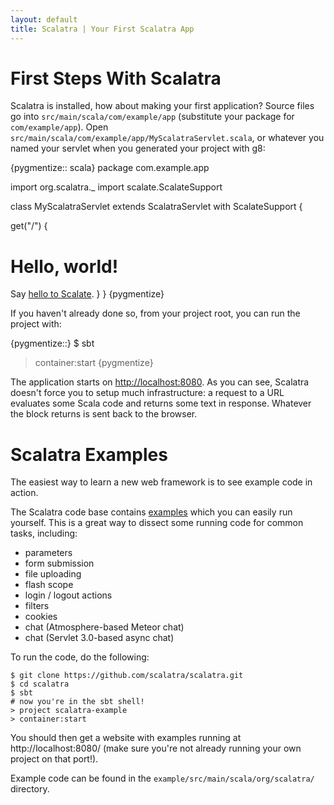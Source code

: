 ```yaml
---
layout: default
title: Scalatra | Your First Scalatra App
---
```


<div class="page-header">
  <h1>First Steps With Scalatra</h1>
</div>

Scalatra is installed, how about making your first application?  Source files
go into `src/main/scala/com/example/app` (substitute your package for
`com/example/app`).  Open
`src/main/scala/com/example/app/MyScalatraServlet.scala`, or whatever you named
your servlet when you generated your project with g8:

{pygmentize:: scala}
package com.example.app

import org.scalatra._
import scalate.ScalateSupport

class MyScalatraServlet extends ScalatraServlet with ScalateSupport {

  get("/") {
    <html>
      <body>
        <h1>Hello, world!</h1>
        Say <a href="hello-scalate">hello to Scalate</a>.
      </body>
    </html>
  }
}
{pygmentize}

If you haven't already done so, from your project root, you can run the project
with:

{pygmentize::}
$ sbt
> container:start
{pygmentize}

The application starts on [http://localhost:8080](http://localhost:8080).  As
you can see, Scalatra doesn't force you to setup much infrastructure: a
request to a URL evaluates some Scala code and returns some text in response.
Whatever the block returns is sent back to the browser.

Scalatra Examples
=================

The easiest way to learn a new web framework is to see example code in action.

The Scalatra code base contains [examples][examples] which you can easily run
yourself. This is a great way to dissect some running code for common tasks,
including:

[examples]: https://github.com/scalatra/scalatra/tree/develop/example/src/main

* parameters
* form submission
* file uploading
* flash scope
* login / logout actions
* filters
* cookies
* chat (Atmosphere-based Meteor chat)
* chat (Servlet 3.0-based async chat)

To run the code, do the following:

    $ git clone https://github.com/scalatra/scalatra.git
    $ cd scalatra
    $ sbt
    # now you're in the sbt shell!
    > project scalatra-example
    > container:start

You should then get a website with examples running at http://localhost:8080/
(make sure you're not already running your own project on that port!).

Example code can be found in the ```example/src/main/scala/org/scalatra/```
directory.


